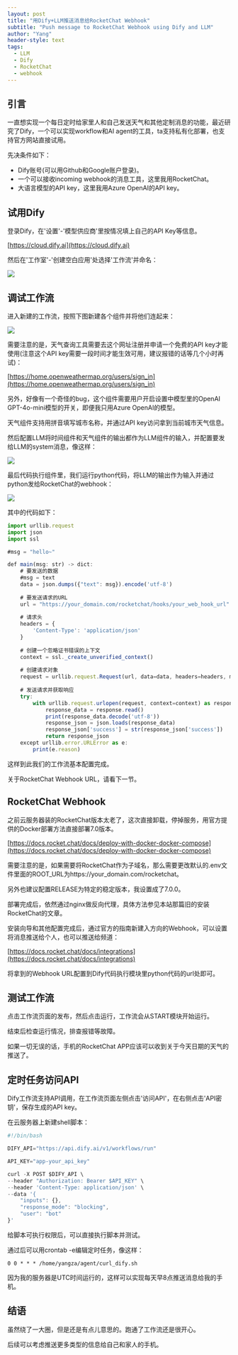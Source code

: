 ```yaml
---
layout: post
title: "用Dify+LLM推送消息给RocketChat Webhook"
subtitle: "Push message to RocketChat Webhook using Dify and LLM"
author: "Yang"
header-style: text
tags:
  - LLM
  - Dify
  - RocketChat
  - webhook
---
```



引言
--

一直想实现一个每日定时给家里人和自己发送天气和其他定制消息的功能，最近研究了Dify，一个可以实现workflow和AI agent的工具，ta支持私有化部署，也支持官方网站直接试用。

先决条件如下：

* Dify账号(可以用Github和Google账户登录)。
* 一个可以接收incoming webhook的消息工具，这里我用RocketChat。
* 大语言模型的API key，这里我用Azure OpenAI的API key。


试用Dify
--

登录Dify，在'设置'-'模型供应商'里按情况填上自己的API Key等信息。

[https://cloud.dify.ai](https://cloud.dify.ai)

然后在'工作室'-'创建空白应用'处选择'工作流'并命名：

![](https://yangyanghoho.github.io/img/in-post/post-dify/d1.jpg)


调试工作流
--

进入新建的工作流，按照下图新建各个组件并将他们连起来：

![](https://yangyanghoho.github.io/img/in-post/post-dify/d2.jpg)

需要注意的是，天气查询工具需要去这个网址注册并申请一个免费的API key才能使用(注意这个API key需要一段时间才能生效可用，建议报错的话等几个小时再试)：

[https://home.openweathermap.org/users/sign_in](https://home.openweathermap.org/users/sign_in)

另外，好像有一个奇怪的bug，这个组件需要用户开启设置中模型里的OpenAI GPT-4o-mini模型的开关，即便我只用Azure OpenAI的模型。

天气组件支持用拼音填写城市名称，并通过API key访问拿到当前城市天气信息。

然后配置LLM将时间组件和天气组件的输出都作为LLM组件的输入，并配置要发给LLM的system消息，像这样：

![](https://yangyanghoho.github.io/img/in-post/post-dify/d3.jpg)

最后代码执行组件里，我们运行python代码，将LLM的输出作为输入并通过python发给RocketChat的webhook：

![](https://yangyanghoho.github.io/img/in-post/post-dify/d4.jpg)

其中的代码如下：

```ts
import urllib.request
import json
import ssl

#msg = "hello~"

def main(msg: str) -> dict:
    # 要发送的数据
    #msg = text
    data = json.dumps({"text": msg}).encode('utf-8')
    
    # 要发送请求的URL
    url = "https://your_domain.com/rocketchat/hooks/your_web_hook_url"
    
    # 请求头
    headers = {
        'Content-Type': 'application/json'
    }
    
    # 创建一个忽略证书错误的上下文
    context = ssl._create_unverified_context()
    
    # 创建请求对象
    request = urllib.request.Request(url, data=data, headers=headers, method='POST')
    
    # 发送请求并获取响应
    try:
        with urllib.request.urlopen(request, context=context) as response:
            response_data = response.read()
            print(response_data.decode('utf-8'))
            response_json = json.loads(response_data)
            response_json['success'] = str(response_json['success'])
            return response_json
    except urllib.error.URLError as e:
        print(e.reason)
```

这样到此我们的工作流基本配置完成。

关于RocketChat Webhook URL，请看下一节。


RocketChat Webhook
--

之前云服务器装的RocketChat版本太老了，这次直接卸载，停掉服务，用官方提供的Docker部署方法直接部署7.0版本。

[https://docs.rocket.chat/docs/deploy-with-docker-docker-compose](https://docs.rocket.chat/docs/deploy-with-docker-docker-compose)

需要注意的是，如果需要将RocketChat作为子域名，那么需要更改默认的.env文件里面的ROOT_URL为https://your_domain.com/rocketchat。

另外也建议配置RELEASE为特定的稳定版本，我设置成了7.0.0。

部署完成后，依然通过nginx做反向代理，具体方法参见本站那篇旧的安装RocketChat的文章。

安装向导和其他配置完成后，通过官方的指南新建入方向的Webhook，可以设置将消息推送给个人，也可以推送给频道：

[https://docs.rocket.chat/docs/integrations](https://docs.rocket.chat/docs/integrations)

将拿到的Webhook URL配置到Dify代码执行模块里python代码的url处即可。


测试工作流
--

点击工作流页面的发布，然后点击运行，工作流会从START模块开始运行。

结束后检查运行情况，排查报错等故障。

如果一切无误的话，手机的RocketChat APP应该可以收到关于今天日期的天气的推送了。


定时任务访问API
--

Dify工作流支持API调用，在工作流页面左侧点击'访问API'，在右侧点击'API密钥'，保存生成的API key。

在云服务器上新建shell脚本：

```ts
#!/bin/bash

DIFY_API="https://api.dify.ai/v1/workflows/run"

API_KEY="app-your_api_key"

curl -X POST $DIFY_API \
--header "Authorization: Bearer $API_KEY" \
--header 'Content-Type: application/json' \
--data '{
    "inputs": {},
    "response_mode": "blocking",
    "user": "bot"
}'
```

给脚本可执行权限后，可以直接执行脚本并测试。

通过后可以用crontab -e编辑定时任务，像这样：

```
0 0 * * * /home/yangza/agent/curl_dify.sh
```

因为我的服务器是UTC时间运行的，这样可以实现每天早8点推送消息给我的手机。


结语
--

虽然绕了一大圈，但是还是有点儿意思的。跑通了工作流还是很开心。

后续可以考虑推送更多类型的信息给自己和家人的手机。
